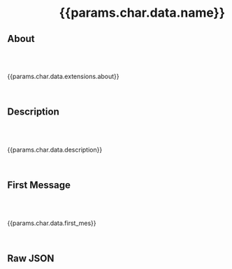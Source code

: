<script setup>
  import { VPTeamMembers } from 'vitepress/theme'
  import { useData } from 'vitepress'

  const { params } = useData()
</script>

# <img :src="params.char.data.extensions.avatar" style="display: inline-block; vertical-align: middle; margin-right: 1rem" width="96" /> {{params.char.data.name}} <Badge type="info" style="vertical-align: text-top" :text="params.char.data.character_version" />

## About

<span style="white-space: pre-wrap">

{{params.char.data.extensions.about}}

</span>

## Description

<span style="white-space: pre-wrap">

{{params.char.data.description}}

</span>

## First Message

<span style="white-space: pre-wrap">

{{params.char.data.first_mes}}

</span>

## Raw JSON

<template v-for="(value, key) in params.variants">

::: details {{key}}.json

<span style="white-space: pre-wrap">

{{value.data.extensions.about}}

</span>

```json-vue
{{value}}
```

:::

</template>
